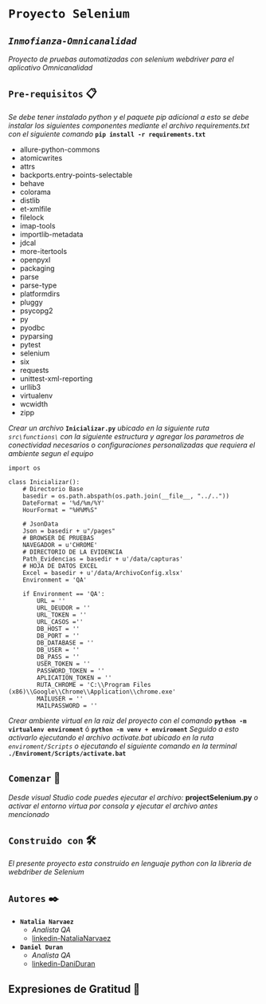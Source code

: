 # `Proyecto Selenium`
## _`Inmofianza-Omnicanalidad`_

_Proyecto de pruebas automatizadas con selenium webdriver para el aplicativo Omnicanalidad_

## `Pre-requisitos` 📋

_Se debe tener instalado python y el paquete pip adicional a esto se debe instalar los siguientes componentes mediante el archivo requirements.txt con el siguiente comando_ **`pip install -r requirements.txt`**

* allure-python-commons
* atomicwrites
* attrs
* backports.entry-points-selectable
* behave
* colorama
* distlib
* et-xmlfile
* filelock
* imap-tools
* importlib-metadata
* jdcal
* more-itertools
* openpyxl
* packaging
* parse
* parse-type
* platformdirs
* pluggy
* psycopg2
* py
* pyodbc
* pyparsing
* pytest
* selenium
* six
* requests
* unittest-xml-reporting
* urllib3
* virtualenv
* wcwidth
* zipp


_Crear un archivo_ **`Inicializar.py`** _ubicado en la  siguiente ruta `src\functions\` con la siguiente estructura y agregar los parametros de conectividad necesarios o configuraciones personalizadas que requiera el ambiente segun el equipo_
~~~
import os

class Inicializar():
    # Directorio Base
    basedir = os.path.abspath(os.path.join(__file__, "../.."))
    DateFormat = '%d/%m/%Y'
    HourFormat = "%H%M%S"

    # JsonData
    Json = basedir + u"/pages"
    # BROWSER DE PRUEBAS
    NAVEGADOR = u'CHROME'
    # DIRECTORIO DE LA EVIDENCIA
    Path_Evidencias = basedir + u'/data/capturas'
    # HOJA DE DATOS EXCEL
    Excel = basedir + u'/data/ArchivoConfig.xlsx'
    Environment = 'QA'

    if Environment == 'QA':
        URL = ''
        URL_DEUDOR = ''
        URL_TOKEN = ''
        URL_CASOS =''
        DB_HOST = ''
        DB_PORT = ''
        DB_DATABASE = ''
        DB_USER = ''
        DB_PASS = ''
        USER_TOKEN = ''
        PASSWORD_TOKEN = ''
        APLICATION_TOKEN = ''
        RUTA_CHROME = 'C:\\Program Files (x86)\\Google\\Chrome\\Application\\chrome.exe'
        MAILUSER = ''
        MAILPASSWORD = ''
~~~

_Crear ambiente virtual en la raiz del proyecto con el comando_ **`python -m virtualenv enviroment`** ó **`python -m venv + enviroment`** _Seguido a esto activarlo ejecutando el archivo activate.bat ubicado en la ruta `enviroment/Scripts` o ejecutando el siguiente comando en la terminal_ **`./Enviroment/Scripts/activate.bat`**
 

## `Comenzar` 🚀

_Desde visual Studio code puedes ejecutar el archivo:_ **projectSelenium.py**
_o activar el entorno virtua por consola y ejecutar el archivo antes mencionado_


## `Construido con` 🛠️

_El presente proyecto esta construido en lenguaje python con la libreria de webdriber de Selenium_


## `Autores` ✒️

* **`Natalia Narvaez`** 
    - *Analista QA* 
    - [linkedin-NataliaNarvaez](https://github.com/daninarvaezr)
* **`Daniel Duran`** 
    - *Analista QA* 
    - [linkedin-DaniDuran](https://github.com/DaniDuran)


## Expresiones de Gratitud 🎁
